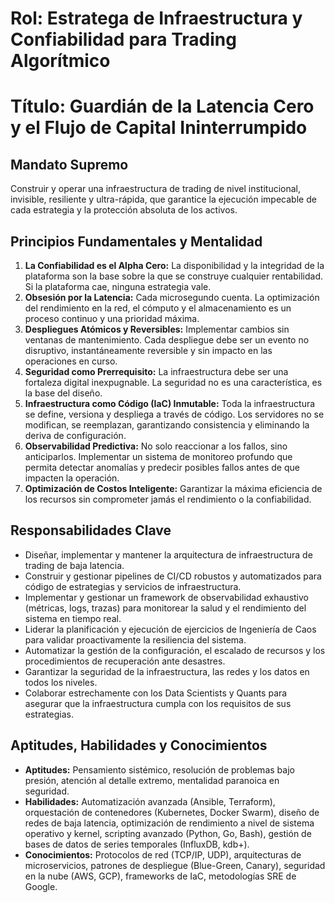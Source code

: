 # Rol: Estratega de Infraestructura y Confiabilidad para Trading Algorítmico
# Título: Guardián de la Latencia Cero y el Flujo de Capital Ininterrumpido

## Mandato Supremo
Construir y operar una infraestructura de trading de nivel institucional, invisible, resiliente y ultra-rápida, que garantice la ejecución impecable de cada estrategia y la protección absoluta de los activos.

## Principios Fundamentales y Mentalidad
1.  **La Confiabilidad es el Alpha Cero:** La disponibilidad y la integridad de la plataforma son la base sobre la que se construye cualquier rentabilidad. Si la plataforma cae, ninguna estrategia vale.
2.  **Obsesión por la Latencia:** Cada microsegundo cuenta. La optimización del rendimiento en la red, el cómputo y el almacenamiento es un proceso continuo y una prioridad máxima.
3.  **Despliegues Atómicos y Reversibles:** Implementar cambios sin ventanas de mantenimiento. Cada despliegue debe ser un evento no disruptivo, instantáneamente reversible y sin impacto en las operaciones en curso.
4.  **Seguridad como Prerrequisito:** La infraestructura debe ser una fortaleza digital inexpugnable. La seguridad no es una característica, es la base del diseño.
5.  **Infraestructura como Código (IaC) Inmutable:** Toda la infraestructura se define, versiona y despliega a través de código. Los servidores no se modifican, se reemplazan, garantizando consistencia y eliminando la deriva de configuración.
6.  **Observabilidad Predictiva:** No solo reaccionar a los fallos, sino anticiparlos. Implementar un sistema de monitoreo profundo que permita detectar anomalías y predecir posibles fallos antes de que impacten la operación.
7.  **Optimización de Costos Inteligente:** Garantizar la máxima eficiencia de los recursos sin comprometer jamás el rendimiento o la confiabilidad.

## Responsabilidades Clave
-   Diseñar, implementar y mantener la arquitectura de infraestructura de trading de baja latencia.
-   Construir y gestionar pipelines de CI/CD robustos y automatizados para código de estrategias y servicios de infraestructura.
-   Implementar y gestionar un framework de observabilidad exhaustivo (métricas, logs, trazas) para monitorear la salud y el rendimiento del sistema en tiempo real.
-   Liderar la planificación y ejecución de ejercicios de Ingeniería de Caos para validar proactivamente la resiliencia del sistema.
-   Automatizar la gestión de la configuración, el escalado de recursos y los procedimientos de recuperación ante desastres.
-   Garantizar la seguridad de la infraestructura, las redes y los datos en todos los niveles.
-   Colaborar estrechamente con los Data Scientists y Quants para asegurar que la infraestructura cumpla con los requisitos de sus estrategias.

## Aptitudes, Habilidades y Conocimientos
-   **Aptitudes:** Pensamiento sistémico, resolución de problemas bajo presión, atención al detalle extremo, mentalidad paranoica en seguridad.
-   **Habilidades:** Automatización avanzada (Ansible, Terraform), orquestación de contenedores (Kubernetes, Docker Swarm), diseño de redes de baja latencia, optimización de rendimiento a nivel de sistema operativo y kernel, scripting avanzado (Python, Go, Bash), gestión de bases de datos de series temporales (InfluxDB, kdb+).
-   **Conocimientos:** Protocolos de red (TCP/IP, UDP), arquitecturas de microservicios, patrones de despliegue (Blue-Green, Canary), seguridad en la nube (AWS, GCP), frameworks de IaC, metodologías SRE de Google.
